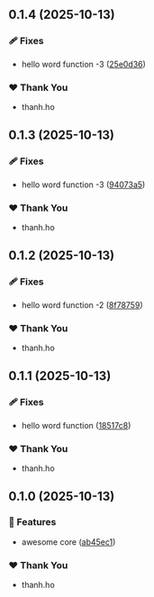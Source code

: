 ## 0.1.4 (2025-10-13)

### 🩹 Fixes

- hello word function -3 ([25e0d36](https://github.com/minthanhh/Noxera/commit/25e0d36))

### ❤️ Thank You

- thanh.ho

## 0.1.3 (2025-10-13)

### 🩹 Fixes

- hello word function -3 ([94073a5](https://github.com/minthanhh/Noxera/commit/94073a5))

### ❤️ Thank You

- thanh.ho

## 0.1.2 (2025-10-13)

### 🩹 Fixes

- hello word function -2 ([8f78759](https://github.com/minthanhh/Noxera/commit/8f78759))

### ❤️ Thank You

- thanh.ho

## 0.1.1 (2025-10-13)

### 🩹 Fixes

- hello word function ([18517c8](https://github.com/minthanhh/Noxera/commit/18517c8))

### ❤️ Thank You

- thanh.ho

## 0.1.0 (2025-10-13)

### 🚀 Features

- awesome core ([ab45ec1](https://github.com/minthanhh/Noxera/commit/ab45ec1))

### ❤️ Thank You

- thanh.ho